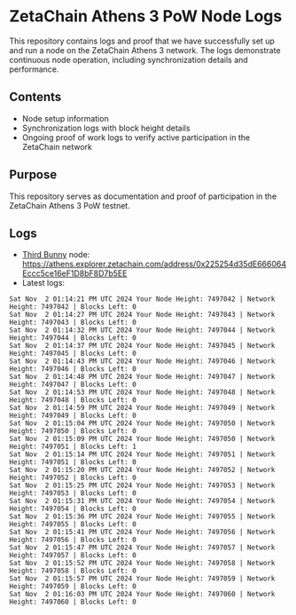 # ZetaChain Athens 3 PoW Node Logs
This repository contains logs and proof that we have successfully set up and run a node on the ZetaChain Athens 3 network. The logs demonstrate continuous node operation, including synchronization details and performance.

## Contents
- Node setup information
- Synchronization logs with block height details
- Ongoing proof of work logs to verify active participation in the ZetaChain network

## Purpose
This repository serves as documentation and proof of participation in the ZetaChain Athens 3 PoW testnet.

## Logs

- [Third Bunny](https://thirdbunny.xyz/) node: https://athens.explorer.zetachain.com/address/0x225254d35dE666064Eccc5ce16eF1D8bF8D7b5EE
- Latest logs:
```
Sat Nov  2 01:14:21 PM UTC 2024 Your Node Height: 7497042 | Network Height: 7497042 | Blocks Left: 0
Sat Nov  2 01:14:27 PM UTC 2024 Your Node Height: 7497043 | Network Height: 7497043 | Blocks Left: 0
Sat Nov  2 01:14:32 PM UTC 2024 Your Node Height: 7497044 | Network Height: 7497044 | Blocks Left: 0
Sat Nov  2 01:14:37 PM UTC 2024 Your Node Height: 7497045 | Network Height: 7497045 | Blocks Left: 0
Sat Nov  2 01:14:43 PM UTC 2024 Your Node Height: 7497046 | Network Height: 7497046 | Blocks Left: 0
Sat Nov  2 01:14:48 PM UTC 2024 Your Node Height: 7497047 | Network Height: 7497047 | Blocks Left: 0
Sat Nov  2 01:14:53 PM UTC 2024 Your Node Height: 7497048 | Network Height: 7497048 | Blocks Left: 0
Sat Nov  2 01:14:59 PM UTC 2024 Your Node Height: 7497049 | Network Height: 7497049 | Blocks Left: 0
Sat Nov  2 01:15:04 PM UTC 2024 Your Node Height: 7497050 | Network Height: 7497050 | Blocks Left: 0
Sat Nov  2 01:15:09 PM UTC 2024 Your Node Height: 7497050 | Network Height: 7497051 | Blocks Left: 1
Sat Nov  2 01:15:14 PM UTC 2024 Your Node Height: 7497051 | Network Height: 7497051 | Blocks Left: 0
Sat Nov  2 01:15:20 PM UTC 2024 Your Node Height: 7497052 | Network Height: 7497052 | Blocks Left: 0
Sat Nov  2 01:15:25 PM UTC 2024 Your Node Height: 7497053 | Network Height: 7497053 | Blocks Left: 0
Sat Nov  2 01:15:31 PM UTC 2024 Your Node Height: 7497054 | Network Height: 7497054 | Blocks Left: 0
Sat Nov  2 01:15:36 PM UTC 2024 Your Node Height: 7497055 | Network Height: 7497055 | Blocks Left: 0
Sat Nov  2 01:15:41 PM UTC 2024 Your Node Height: 7497056 | Network Height: 7497056 | Blocks Left: 0
Sat Nov  2 01:15:47 PM UTC 2024 Your Node Height: 7497057 | Network Height: 7497057 | Blocks Left: 0
Sat Nov  2 01:15:52 PM UTC 2024 Your Node Height: 7497058 | Network Height: 7497058 | Blocks Left: 0
Sat Nov  2 01:15:57 PM UTC 2024 Your Node Height: 7497059 | Network Height: 7497059 | Blocks Left: 0
Sat Nov  2 01:16:03 PM UTC 2024 Your Node Height: 7497060 | Network Height: 7497060 | Blocks Left: 0
```
